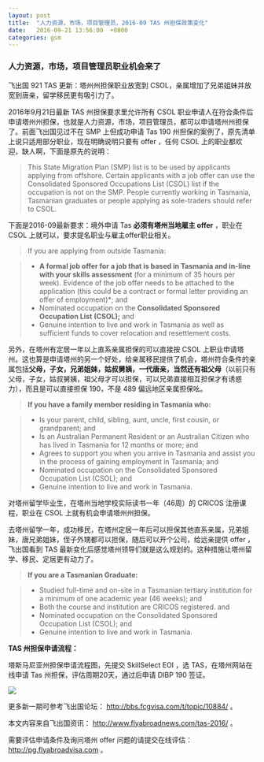 ```yaml
---
layout: post
title:  "人力资源，市场，项目管理员，2016-09 TAS 州担保政策变化"
date:   2016-09-21 13:56:00  +0800
categories: gsm
---
```


### 人力资源，市场，项目管理员职业机会来了

飞出国 921 TAS 更新：塔州州担保职业放宽到 CSOL，亲属增加了兄弟姐妹并放宽到唐亲，留学移民更有吸引力了。

2016年9月21日最新 TAS 州担保要求里允许所有 CSOL 职业申请人在符合条件后申请塔州州担保，也就是人力资源，市场，项目管理员，都可以申请塔州州担保了。前面飞出国见过不在 SMP 上但成功申请 Tas 190 州担保的案例了，原先清单上说只适用部分职业，现在明确说明只要有 offer ，任何 CSOL 上的职业都欢迎，缺人啊，下面是原先的说明：

> This State Migration Plan (SMP) list is to be used by applicants applying from offshore. Certain applicants with a job offer can use the Consolidated Sponsored Occupations List (CSOL) list if the occupation is not on the SMP. People currently working in Tasmania, Tasmanian graduates or people applying as sole-traders should
refer to CSOL. 

下面是2016-09最新要求：境外申请 Tas **必须有塔州当地雇主 offer** ，职业在 CSOL 上就可以，要求提名职业与雇主offer职业相关。

> If you are applying from outside Tasmania:

> - **A formal job offer for a job that is based in Tasmania and in-line with your skills assessment** (for a minimum of 35 hours per week). Evidence of the job offer needs to be attached to the application (this could be a contract or formal letter providing an offer of employment)*;
> and
> - Nominated occupation on the **Consolidated Sponsored Occupation List (CSOL);**
> and
> - Genuine intention to live and work in Tasmania as well as sufficient funds to cover relocation and resettlement costs.

另外，在塔州有定居一年以上直系亲属担保的可以直接按 CSOL 上职业申请塔州。这也算是申请塔州的另一个好处，给亲属移民提供了机会，塔州符合条件的亲属包括**父母，子女，兄弟姐妹，姑叔舅姨，一代唐亲，当然还有祖父母**（以前只有父母，子女，姑叔舅姨，祖父母才可以担保，可以兄弟直接相互担保才有诱惑力），而且是可以直接担保 190，不是 489 偏远地区亲属担保吆。

> **If you have a family member residing in Tasmania who:**

> - Is your parent, child, sibling, aunt, uncle, first cousin, or grandparent;
> and
> - Is an Australian Permanent Resident or an Australian Citizen who has lived in Tasmania for 12 months or more;
> and
> - Agrees to support you when you arrive in Tasmania and assist you in the process of gaining employment in Tasmania;
> and
> - Nominated occupation on the Consolidated Sponsored Occupation List (CSOL);
> and
> - Genuine intention to live and work in Tasmania.

对塔州留学毕业生，在塔州当地学校实际读书一年（46周）的 CRICOS 注册课程，职业在 CSOL 上就有机会申请塔州州担保。

去塔州留学一年，成功移民，在塔州定居一年后可以担保其他直系亲属，兄弟姐妹，唐兄弟姐妹，侄子外甥都可以担保，随后可以开个公司，给远亲提供 offer ，飞出国看到 TAS 最新变化后感觉塔州领导们就是这么规划的。这种措施让塔州留学、移民、定居更有动力了。

> **If you are a Tasmanian Graduate:**

> - Studied full-time and on-site in a Tasmanian tertiary institution for a minimum of one academic year (46 weeks);
> and
> - Both the course and institution are CRICOS registered.
> and
> - Nominated occupation on the Consolidated Sponsored Occupation List (CSOL);
> and
> - Genuine intention to live and work in Tasmania.

**TAS 州担保申请流程：**

塔斯马尼亚州担保申请流程图，先提交 SkillSelect EOI ，选 TAS，在塔州网站在线申请 Tas 州担保，评估周期20天，通过后申请 DIBP 190 签证。

<img src='//disfly.s3-us-west-1.amazonaws.com/original/2X/d/da41937658efae38945b0f0ab72bc9196f066c7c.jpg'>

更多新一期可参考飞出国论坛： http://bbs.fcgvisa.com/t/topic/10884/ 。

本文内容来自飞出国资讯： http://www.flyabroadnews.com/tas-2016/ 。

需要评估申请条件及询问塔州 offer 问题的请提交在线评估： http://pg.flyabroadvisa.com 。 